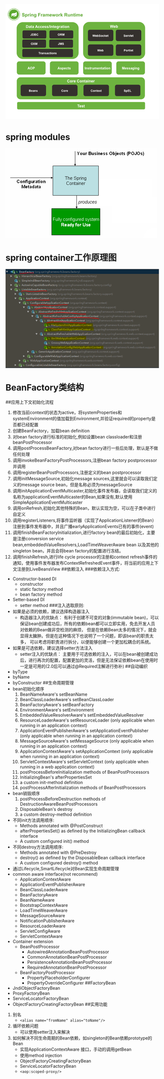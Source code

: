 ![](img/spring-overview.png) 

**spring modules**
========================================================
![](img/container-magic.png) 

**spring container工作原理图**
========================================================
![](img/beanFactory%20hierarchy.PNG) 

**BeanFactory类结构**
========================================================
##应用上下文初始化流程
1. 修改当前context的状态为active，将systemProperties和systemEnvironment的值加载到Environment,并验证required的property是否都已经配置
2. 创建BeanFactory，加载bean definition
3. 对bean factory进行标准的初始化,例如设置bean classloader和注册beanPostProcessor
4. 调用postProcessBeanFactory,对bean factory进行一些后处理，默认是不做任何处理
5. 调用invokeBeanFactoryPostProcessors,注册bean factory postprocessor并调用
6. 调用registerBeanPostProcessors,注册定义的bean postprocessor
7. 调用initMessageSource,初始化message sources,这里就会可以读取我们定义的message source bean，但是名称必须为messageSource
8. 调用initApplicationEventMulticaster,初始化事件发布器，会读取我们定义的名称为applicationEventMulticaster的Bean,如果没有,默认使用SimpleApplicationEventMulticaster
9. 调用onRefresh,初始化其他特殊的Bean，默认实现为空，可以在子类中进行自定义
10. 调用registerListeners,将事件监听器（实现了ApplicationListener的Bean）注册到事件发布器中，并且广播earlyApplicationEvents已有的事件(event)
11. 调用finishBeanFactoryInitialization,进行factory bean的最后初始化，主要是注册conversion service bean,embeddedValueResolvers,LoadTimeWeaverAware bean 以及其他的singleton bean，并且会将bean factory的配置进行冻结。
12. 调用finishRefresh,进行life cycle processor的注册和context refresh事件的通知，使用事件发布器发布ContextRefreshedEvent事件，将当前的应用上下文注册到LiveBeansView
##依赖注入
###依赖注入方式:
- Constructor-based DI
  * constructor
  * static factory method
  * bean factory method
- Setter-based DI
  * setter method
###注入选取原则:
- 如果是必须的依赖，建议选择构造器注入
  * 构造器注入的优缺点：
  有利于创建不可变的对象(immutable bean)，可以保证bean创建成功后，所有的依赖bean都可以立即实用，免去开发人员对依赖的Bean做非空检测的麻烦，
  但是在依赖Bean太多的情况下，就会显得太臃肿。但是在这种情况下也说明了一个问题，即该bean的职责太多，
  可以考虑将职责进行拆分，以便能够创建一个更加松耦合的系统。
- 如果是可选依赖，建议选择setter方法注入
  * setter注入的优缺点：
    主要用于可选依赖的注入，可以在bean被创建成功后，进行再次的配置，配置更加的灵活，但是无法保证依赖bean在使用时一定是可用的(2.0后可以通过@Required注解进行弥补)
##自动编织
- byType
- byName
- byConstructor
##生命周期管理
- bean初始化顺序
  1. BeanNameAware's setBeanName
  2. BeanClassLoaderAware's setBeanClassLoader
  3. BeanFactoryAware's setBeanFactory
  4. EnvironmentAware's setEnvironment
  5. EmbeddedValueResolverAware's setEmbeddedValueResolver
  6. ResourceLoaderAware's setResourceLoader (only applicable when running in an application context)
  7. ApplicationEventPublisherAware's setApplicationEventPublisher (only applicable when running in an application context)
  8. MessageSourceAware's setMessageSource (only applicable when running in an application context)
  9. ApplicationContextAware's setApplicationContext (only applicable when running in an application context)
  10. ServletContextAware's setServletContext (only applicable when running in a web application context)
  11. postProcessBeforeInitialization methods of BeanPostProcessors
  12. InitializingBean's afterPropertiesSet
  13. a custom init-method definition
  14. postProcessAfterInitialization methods of BeanPostProcessors
- bean销毁顺序
  1. postProcessBeforeDestruction methods of DestructionAwareBeanPostProcessors
  2. DisposableBean's destroy
  3. a custom destroy-method definition
- 不同init方法调用顺序:
  * Methods annotated with @PostConstruct
  * afterPropertiesSet() as defined by the InitializingBean callback interface
  * A custom configured init() method
- 不同destroy方法调用顺序:
  * Methods annotated with @PreDestroy
  * destroy() as defined by the DisposableBean callback interface
  * A custom configured destroy() method
- 通过Lifecycle,SmartLifecycle对Bean实现生命周期管理
- common aware interface(not recommend)
  * ApplicationContextAware
  * ApplicationEventPublisherAware
  * BeanClassLoaderAware
  * BeanFactoryAware
  * BeanNameAware
  * BootstrapContextAware
  * LoadTimeWeaverAware
  * MessageSourceAware
  * NotificationPublisherAware
  * ResourceLoaderAware
  * ServletConfigAware
  * ServletContextAware
- Container extension
  * BeanPostProcessor
    * AutowiredAnnotationBeanPostProcessor
    * CommonAnnotationBeanPostProcessor
    * PersistenceAnnotationBeanPostProcessor
    * RequiredAnnotationBeanPostProcessor
  * BeanFactoryPostProcessor
    * PropertyPlaceholderConfigurer
    * PropertyOverrideConfigurer
##FactoryBean
- JndiObjectFactoryBean
- ProxyFactoryBean
- ServiceLocatorFactoryBean
- ObjectFactoryCreatingFactoryBean
##实用功能
1. 别名
   * `<alias name="fromName" alias="toName"/>`
2. 循环依赖问题
   * 可以使用setter注入来解决
3. 如何解决不同生命周期的Bean依赖，如singleton的Bean依赖prototype的Bean
   * 实现ApplicationContextAware 接口，手动的调用getBean
   * 使用method injection
   * ObjectFactoryCreatingFactoryBean
   * ServiceLocatorFactoryBean
   * `<aop:scoped-proxy/>`